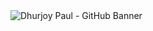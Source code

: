 <img width="full" height="auto" alt="Dhurjoy Paul - GitHub Banner" src="https://github.com/user-attachments/assets/f665e2be-3ce9-4059-955a-1a6a06176411" />
